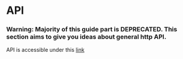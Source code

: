 # API

### Warning: Majority of this guide part is DEPRECATED. This section aims to give you ideas about general http API.

API is accessible under this [link](https://energylogserver.com/portal-manage/#data/AOK_KnowledgeBase/list/API)